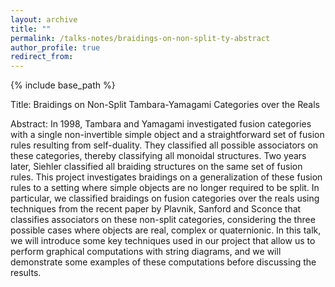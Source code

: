 ```yaml
---
layout: archive
title: ""
permalink: /talks-notes/braidings-on-non-split-ty-abstract
author_profile: true
redirect_from:
---
```


{% include base_path %}

Title: Braidings on Non-Split Tambara-Yamagami Categories over the Reals

Abstract: In 1998, Tambara and Yamagami investigated fusion categories with a single non-invertible simple object and a straightforward set of fusion rules resulting from self-duality. They classified all possible associators on these categories, thereby classifying all monoidal structures. Two years later, Siehler classified all braiding structures on the same set of fusion rules. This project investigates braidings on a generalization of these fusion rules to a setting where simple objects are no longer required to be split. In particular, we classified braidings on fusion categories over the reals using techniques from the recent paper by Plavnik, Sanford and Sconce that classifies associators on these non-split categories, considering the three possible cases where objects are real, complex or quaternionic. In this talk, we will introduce some key techniques used in our project that allow us to perform graphical computations with string diagrams, and we will demonstrate some examples of these computations before discussing the results.
